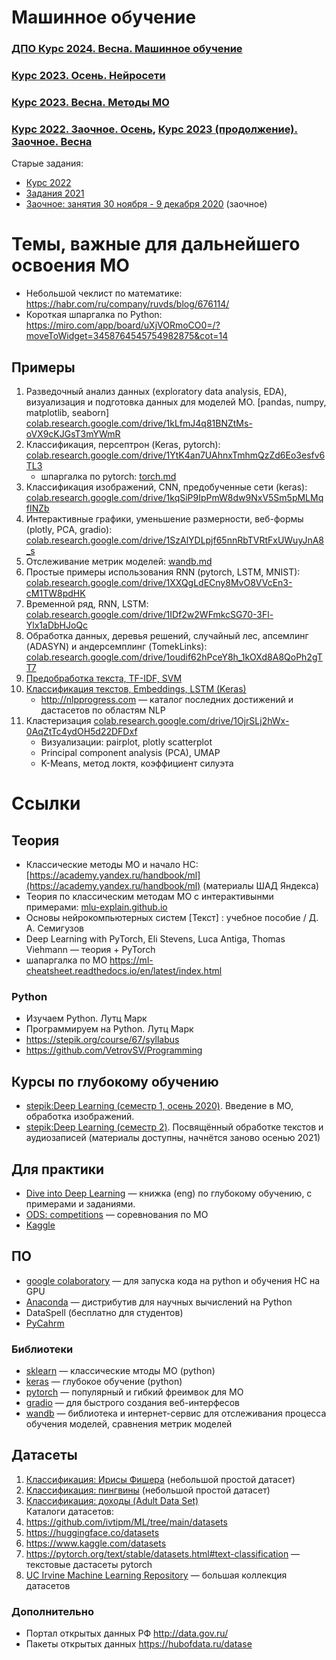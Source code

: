 # Машинное обучение

### [ДПО Курс 2024. Весна. Машинное обучение](plans/facultative_2024_ML.md)

### [Курс 2023. Осень. Нейросети](plans/2023_NN.md)
### [Курс 2023. Весна. Методы МО](ML/readme.md)
### [Курс 2022. Заочное. Осень](dist/2022/fall.md), [Курс 2023 (продолжение). Заочное. Весна](dist/2023/plan_ivtm-21.md)

Старые задания:
- [Курс 2022](2022/readme.md)
- [Задания 2021](tasks/tasks.md)
- [Заочное: занятия 30 ноября - 9 декабря 2020](https://github.com/ivtipm/ML/blob/main/dist2020/lessons.md) (заочное)

# Темы, важные для дальнейшего освоения МО
- Небольшой чеклист по математике: https://habr.com/ru/company/ruvds/blog/676114/
- Короткая шпаргалка по Python: https://miro.com/app/board/uXjVORmoCO0=/?moveToWidget=3458764545754982875&cot=14


## Примеры 
1. Разведочный анализ данных (exploratory data analysis, EDA), визуализация и подготовка данных для моделей МО. [pandas, numpy, matplotlib, seaborn]
   [colab.research.google.com/drive/1kLfmJ4q81BNZtMs-oVX9cKJGsT3mYWmR](https://colab.research.google.com/drive/1kLfmJ4q81BNZtMs-oVX9cKJGsT3mYWmR?usp=sharing)
3. Классификация, персептрон (Keras, pytorch): [colab.research.google.com/drive/1YtK4an7UAhnxTmhmQzZd6Eo3esfv6TL3](https://colab.research.google.com/drive/1YtK4an7UAhnxTmhmQzZd6Eo3esfv6TL3?usp=sharing)
    - шпаргалка по pytorch: [torch.md](torch.md)
4. Классификация изображений, CNN, предобученные сети (keras): [colab.research.google.com/drive/1kqSiP9IpPmW8dw9NxV5Sm5pMLMqfINZb](https://colab.research.google.com/drive/1kqSiP9IpPmW8dw9NxV5Sm5pMLMqfINZb?usp=sharing)
1. Интерактивные графики, уменьшение размерности, веб-формы (plotly, PCA, gradio): [colab.research.google.com/drive/1SzAlYDLpjf65nnRbTVRtFxUWuyJnA8_s](https://colab.research.google.com/drive/1SzAlYDLpjf65nnRbTVRtFxUWuyJnA8_s?usp=sharing)
5. Отслеживание метрик моделей: [wandb.md](wandb.md)
6. Простые примеры использования RNN (pytorch, LSTM, MNIST): [colab.research.google.com/drive/1XXQgLdECny8MvO8VVcEn3-cM1TW8pdHK](https://colab.research.google.com/drive/1XXQgLdECny8MvO8VVcEn3-cM1TW8pdHK?usp=sharing)
7. Временной ряд, RNN, LSTM: [colab.research.google.com/drive/1IDf2w2WFmkcSG70-3Fl-Ylx1aDbHJoQc](https://colab.research.google.com/drive/1IDf2w2WFmkcSG70-3Fl-Ylx1aDbHJoQc?usp=sharing)
8. Обработка данных, деревья решений, случайный лес, апсемлинг (ADASYN) и андерсемплинг (TomekLinks): [colab.research.google.com/drive/1oudif62hPceY8h_1kOXd8A8QoPh2gTT7](https://colab.research.google.com/drive/1oudif62hPceY8h_1kOXd8A8QoPh2gTT7?usp=sharing)
9. [Предобработка текста, TF-IDF, SVM](https://github.com/ivtipm/ML/blob/main/examples/text/text_preprocess.md)
10. [Классификация текстов, Embeddings, LSTM (Keras)](https://github.com/ivtipm/ML/blob/main/examples/text/text_keras.md)
    - http://nlpprogress.com — каталог последних достижений и дастасетов по областям NLP 
11. Кластеризация [colab.research.google.com/drive/1OjrSLj2hWx-0AqZtTc4ydOH5d22DFDxf](https://colab.research.google.com/drive/1OjrSLj2hWx-0AqZtTc4ydOH5d22DFDxf)
    - Визуализации: pairplot, plotly scatterplot
    - Principal component analysis (PCA), UMAP
    - K-Means, метод локтя, коэффициент силуэта
   








# Ссылки
## Теория
- Классические методы МО и начало НС: [https://academy.yandex.ru/handbook/ml](https://academy.yandex.ru/handbook/ml) (материалы ШАД Яндекса)
- Теория по классическим методам МО с интерактивынми примерами: [mlu-explain.github.io](https://mlu-explain.github.io/)
- Основы нейрокомпьютерных систем [Текст] : учебное пособие / Д. А. Семигузов
- Deep Learning with PyTorch, Eli Stevens, Luca Antiga, Thomas Viehmann — теория + PyTorch
- шапаргалка по МО https://ml-cheatsheet.readthedocs.io/en/latest/index.html

### Python
- Изучаем Python. Лутц Марк
- Программируем на Python. Лутц Марк
- https://stepik.org/course/67/syllabus
- https://github.com/VetrovSV/Programming

## Курсы по глубокому обучению
- [stepik:Deep Learning (семестр 1, осень 2020)](https://stepik.org/course/82177/promo). Введение в МО, обработка изображений.
- [stepik:Deep Learning (семестр 2)](https://stepik.org/course/65855/syllabus). Посвящённый обработке текстов и аудиозаписей (материалы доступны, начнётся заново осенью 2021)

## Для практики
- [Dive into Deep Learning](http://d2l.ai/index.html) — книжка (eng) по глубокому обучению, с примерами и заданиями.
- [ODS: competitions](http://d2l.ai/index.html) — соревнования по МО
- [Kaggle](https://www.kaggle.com/)

## ПО
- [google colaboratory](https://colab.research.google.com) — для запуска кода на python и обучения НС на GPU
- [Anaconda](https://www.anaconda.com/products/individual) — дистрибутив для научных вычислений на Python
- DataSpell (бесплатно для студентов)
- [PyCahrm](https://www.jetbrains.com/ru-ru/pycharm/download/)

### Библиотеки
- [sklearn](https://scikit-learn.org/stable/) — классические мтоды МО (python)
- [keras](https://keras.io/) — глубокое обучение (python)
- [pytorch](https://pytorch.org/) — популярный и гибкий фреимвок для МО
- [gradio](https://gradio.app/getting_started/) — для быстрого создания веб-интерфесов
- [wandb](https://wandb.ai/site) — библиотека и интернет-сервис для отслеживания процесса обучения моделей, сравнения метрик моделей

## Датасеты
1. [Классификация: Ирисы Фишера](https://archive.ics.uci.edu/ml/datasets/iris) (небольшой простой датасет)
2. [Классификация: пингвины](https://github.com/allisonhorst/palmerpenguins) (небольшой простой датасет)
3. [Классификация: доходы (Adult Data Set)](https://archive.ics.uci.edu/ml/datasets/adult)\
Каталоги датасетов:
5. https://github.com/ivtipm/ML/tree/main/datasets
6. https://huggingface.co/datasets
7. https://www.kaggle.com/datasets
8. https://pytorch.org/text/stable/datasets.html#text-classification — текстовые дастасеты pytorch
9. [UC Irvine Machine Learning Repository](https://archive.ics.uci.edu/ml/index.php) — большая коллекция датасетов

### Дополнительно
- Портал открытых данных РФ http://data.gov.ru/
- Пакеты открытых данных https://hubofdata.ru/datase
